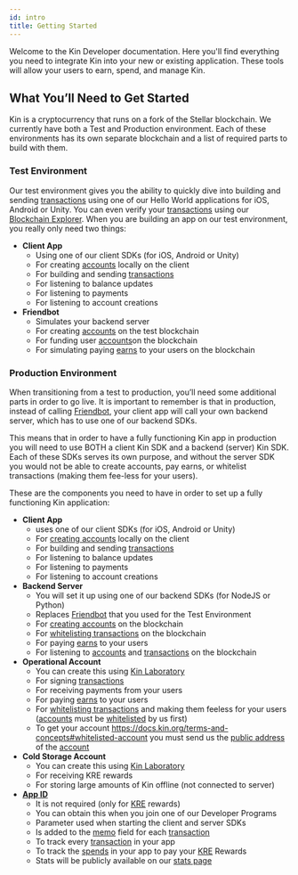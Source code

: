 ```yaml
---
id: intro
title: Getting Started
---
```


Welcome to the Kin Developer documentation. Here you'll find everything you need to integrate Kin into your new or existing application.  These tools will allow your users to earn, spend, and manage Kin.

## What You’ll Need to Get Started

Kin is a cryptocurrency that runs on a fork of the Stellar blockchain.  We currently have both a Test and Production environment.  Each of these environments has its own separate blockchain and a list of required parts to build with them.

### Test Environment

Our test environment gives you the ability to quickly dive into building and sending [transactions](https://docs.kin.org/terms-and-concepts#transaction) using one of our Hello World applications for iOS, Android or Unity.  You can even verify your [transactions](https://docs.kin.org/terms-and-concepts#transaction) using our [Blockchain Explorer](https://kin.org/blockchainExplorer).  When you are building an app on our test environment, you really only need two things:

* __Client App__
  * Using one of our client SDKs (for iOS, Android or Unity)
  * For creating [accounts](https://docs.kin.org/terms-and-concepts#account) locally on the client
  * For building and sending [transactions](https://docs.kin.org/terms-and-concepts#transaction)
  * For listening to balance updates
  * For listening to payments
  * For listening to account creations
* __Friendbot__
  * Simulates your backend server
  * For creating [accounts](https://docs.kin.org/terms-and-concepts#account) on the test blockchain
  * For funding user [accounts](https://docs.kin.org/terms-and-concepts#account)on the blockchain
  * For simulating paying [earns](https://docs.kin.org/terms-and-concepts#earn) to your users on the blockchain

### Production Environment

When transitioning from a test to production, you’ll need some additional parts in order to go live. It is important to remember is that in production, instead of calling [Friendbot](https://docs.kin.org/terms-and-concepts#friendbot), your client app will call your own backend server, which has to use one of our backend SDKs.

This means that in order to have a fully functioning Kin app in production you will need to use BOTH a client Kin SDK and a backend (server) Kin SDK.  Each of these SDKs serves its own purpose, and without the server SDK you would not be able to create accounts, pay earns,  or whitelist transactions (making them fee-less for your users).

These are the components you need to have in order to set up a fully functioning Kin application:

* __Client App__
  * uses one of our client SDKs (for iOS, Android or Unity)
  * For [creating accounts](https://docs.kin.org/terms-and-concepts#creating-an-account) locally on the client
  * For building and sending [transactions](https://docs.kin.org/terms-and-concepts#transaction)
  * For listening to balance updates
  * For listening to payments
  * For listening to account creations
* __Backend Server__
  * You will set it up using one of our backend SDKs (for NodeJS or Python)
  * Replaces [Friendbot](https://docs.kin.org/terms-and-concepts#friendbot) that you used for the Test Environment
  * For [creating accounts](https://docs.kin.org/terms-and-concepts#creating-an-account) on the blockchain
  * For [whitelisting transactions](https://docs.kin.org/terms-and-concepts#whitelisting-a-transaction) on the blockchain
  * For paying [earns](https://docs.kin.org/terms-and-concepts#earn) to your users
  * For listening to [accounts](https://docs.kin.org/terms-and-concepts#account) and [transactions](https://docs.kin.org/terms-and-concepts#transaction) on the blockchain
* __Operational Account__
  * You can create this using [Kin Laboratory](https://laboratory.kin.org/)
  * For signing [transactions](https://docs.kin.org/terms-and-concepts#transaction)
  * For receiving payments from your users
  * For paying [earns](https://docs.kin.org/terms-and-concepts#earn) to your users
  * For [whitelisting transactions](https://docs.kin.org/terms-and-concepts#whitelisting-a-transaction) and making them feeless for your users ([accounts](https://docs.kin.org/terms-and-concepts#account) must be [whitelisted](https://docs.kin.org/terms-and-concepts#whitelisted-account) by us first)
  * To get your account https://docs.kin.org/terms-and-concepts#whitelisted-account you must send us the [public address](https://docs.kin.org/terms-and-concepts#private-key-private-seed) of the [account](https://docs.kin.org/terms-and-concepts#account)
* __Cold Storage Account__
  * You can create this using [Kin Laboratory](https://laboratory.kin.org/)
  * For receiving KRE rewards
  * For storing large amounts of Kin offline (not connected to server)
* [__App ID__](https://docs.kin.org/terms-and-concepts#appid)
  * It is not required (only for [KRE](https://docs.kin.org/terms-and-concepts#kin-rewards-engine-kre) rewards)
  * You can obtain this when you join one of our Developer Programs
  * Parameter used when starting the client and server SDKs
  * Is added to the [memo](https://docs.kin.org/terms-and-concepts#memo) field for each [transaction](https://docs.kin.org/terms-and-concepts#transaction)
  * To track every [transaction](https://docs.kin.org/terms-and-concepts#transaction) in your app
  * To track the [spends](https://docs.kin.org/terms-and-concepts#spend) in your app to pay your [KRE](https://docs.kin.org/terms-and-concepts#kin-rewards-engine-kre) Rewards
  * Stats will be publicly available on our [stats page](https://kin.org/stats)

  


